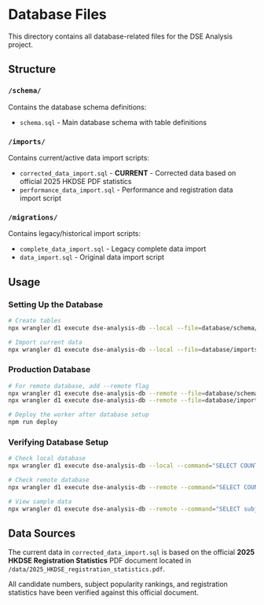 # Database Files

This directory contains all database-related files for the DSE Analysis project.

## Structure

### `/schema/`
Contains the database schema definitions:
- `schema.sql` - Main database schema with table definitions

### `/imports/`
Contains current/active data import scripts:
- `corrected_data_import.sql` - **CURRENT** - Corrected data based on official 2025 HKDSE PDF statistics
- `performance_data_import.sql` - Performance and registration data import script

### `/migrations/`
Contains legacy/historical import scripts:
- `complete_data_import.sql` - Legacy complete data import
- `data_import.sql` - Original data import script

## Usage

### Setting Up the Database
```bash
# Create tables
npx wrangler d1 execute dse-analysis-db --local --file=database/schema/schema.sql

# Import current data
npx wrangler d1 execute dse-analysis-db --local --file=database/imports/corrected_data_import.sql
```

### Production Database
```bash
# For remote database, add --remote flag
npx wrangler d1 execute dse-analysis-db --remote --file=database/schema/schema.sql
npx wrangler d1 execute dse-analysis-db --remote --file=database/imports/corrected_data_import.sql

# Deploy the worker after database setup
npm run deploy
```

### Verifying Database Setup
```bash
# Check local database
npx wrangler d1 execute dse-analysis-db --local --command="SELECT COUNT(*) as count FROM dse_performance"

# Check remote database
npx wrangler d1 execute dse-analysis-db --remote --command="SELECT COUNT(*) as count FROM dse_performance"

# View sample data
npx wrangler d1 execute dse-analysis-db --remote --command="SELECT subject_name, total_candidates FROM dse_performance ORDER BY total_candidates DESC LIMIT 5"
```

## Data Sources

The current data in `corrected_data_import.sql` is based on the official **2025 HKDSE Registration Statistics** PDF document located in `/data/2025_HKDSE_registration_statistics.pdf`.

All candidate numbers, subject popularity rankings, and registration statistics have been verified against this official document.